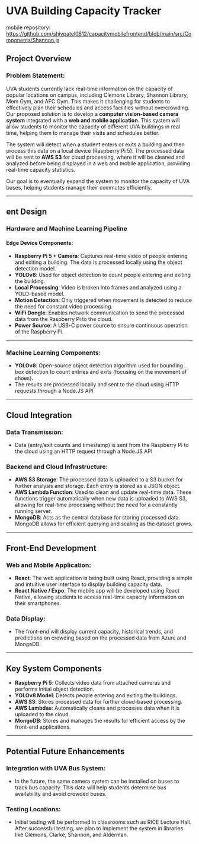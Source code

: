 # UVA Building Capacity Tracker
mobile repository: https://github.com/shivpatel0812/capacitymobilefrontend/blob/main/src/Components/Shannon.js


## Project Overview

### Problem Statement:
UVA students currently lack real-time information on the capacity of popular locations on campus, including Clemons Library, Shannon Library, Mem Gym, and AFC Gym. This makes it challenging for students to effectively plan their schedules and access facilities without overcrowding. Our proposed solution is to develop a **computer vision-based camera system** integrated with a **web and mobile application**. This system will allow students to monitor the capacity of different UVA buildings in real time, helping them to manage their visits and schedules better.

The system will detect when a student enters or exits a building and then process this data on a local device (Raspberry Pi 5). The processed data will be sent to **AWS S3** for cloud processing, where it will be cleaned and analyzed before being displayed in a web and mobile application, providing real-time capacity statistics.

Our goal is to eventually expand the system to monitor the capacity of UVA buses, helping students manage their commutes efficiently.

---

## ent Design

### Hardware and Machine Learning Pipeline

#### Edge Device Components:
- **Raspberry Pi 5 + Camera**: Captures real-time video of people entering and exiting a building. The data is processed locally using the object detection model.
- **YOLOv8**: Used for object detection to count people entering and exiting the building.
- **Local Processing**: Video is broken into frames and analyzed using a YOLO-based model.
- **Motion Detection**: Only triggered when movement is detected to reduce the need for constant video processing.
- **WiFi Dongle**: Enables network communication to send the processed data from the Raspberry Pi to the cloud.
- **Power Source**: A USB-C power source to ensure continuous operation of the Raspberry Pi.

---

### Machine Learning Components:
- **YOLOv8**: Open-source object detection algorithm used for bounding box detection to count entries and exits (focusing on the movement of shoes).
- The results are processed locally and sent to the cloud using HTTP requests through a Node.JS API 

---

## Cloud Integration

### Data Transmission:
- Data (entry/exit counts and timestamp) is sent from the Raspberry Pi to the cloud using an HTTP request through a Node.JS API

### Backend and Cloud Infrastructure:
- **AWS S3 Storage**: The processed data is uploaded to a S3 bucket for further analysis and storage. Each entry is stored as a JSON object.
- **AWS Lambda Function**: Used to clean and update real-time data. These functions trigger automatically when new data is uploaded to AWS S3, allowing for real-time processing without the need for a constantly running server.
- **MongoDB**: Acts as the central database for storing processed data. MongoDB allows for efficient querying and scaling as the dataset grows.

---

## Front-End Development

### Web and Mobile Application:
- **React**: The web application is being built using React, providing a simple and intuitive user interface to display building capacity data.
- **React Native / Expo**: The mobile app will be developed using React Native, allowing students to access real-time capacity information on their smartphones.

### Data Display:
- The front-end will display current capacity, historical trends, and predictions on crowding based on the processed data from Azure and MongoDB.

---

## Key System Components
- **Raspberry Pi 5**: Collects video data from attached cameras and performs initial object detection.
- **YOLOv8 Model**: Detects people entering and exiting the buildings.
- **AWS S3**: Stores processed data for further cloud-based processing.
- **AWS Lambdas**: Automatically cleans and processes data when it is uploaded to the cloud.
- **MongoDB**: Stores and manages the results for efficient access by the front-end applications.

---

## Potential Future Enhancements

### Integration with UVA Bus System:
- In the future, the same camera system can be installed on buses to track bus capacity. This data will help students determine bus availability and avoid crowded buses.

### Testing Locations:
- Initial testing will be performed in classrooms such as RICE Lecture Hall. After successful testing, we plan to implement the system in libraries like Clemons, Clarke, Shannon, and Alderman.

